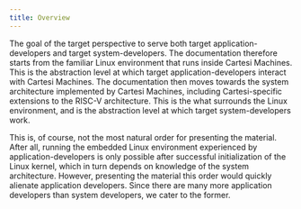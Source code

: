 ```yaml
---
title: Overview
---
```


The goal of the target perspective to serve both target application-developers and target system-developers.
The documentation therefore starts from the familiar Linux environment that runs inside Cartesi Machines.
This is the abstraction level at which target application-developers interact with Cartesi Machines.
The documentation then moves towards the system architecture implemented by Cartesi Machines, including Cartesi-specific extensions to the RISC-V architecture.
This is the what surrounds the Linux environment, and is the abstraction level at which target system-developers work.

This is, of course, not the most natural order for presenting the material.
After all, running the embedded Linux environment experienced by application-developers is only possible after successful initialization of the Linux kernel, which in turn depends on knowledge of the system architecture.
However, presenting the material this order would quickly alienate application developers.
Since there are many more application developers than system developers, we cater to the former.
